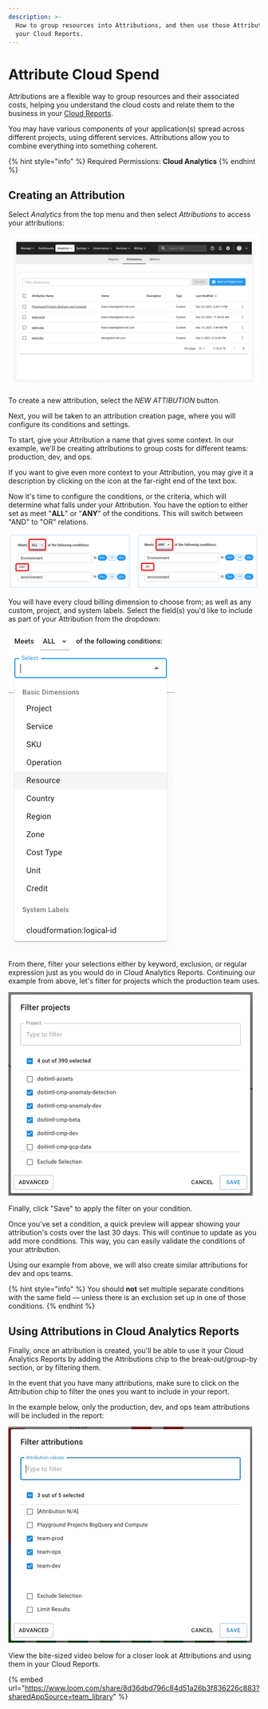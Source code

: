 ```yaml
---
description: >-
  How to group resources into Attributions, and then use those Attributions in
  your Cloud Reports.
---
```


# Attribute Cloud Spend

Attributions are a flexible way to group resources and their associated costs, helping you understand the cloud costs and relate them to the business in your [Cloud Reports](https://help.doit-intl.com/cloud-analytics/create-cloud-report).

You may have various components of your application(s) spread across different projects, using different services. Attributions allow you to combine everything into something coherent.

{% hint style="info" %}
Required Permissions: **Cloud Analytics**
{% endhint %}

## Creating an Attribution

Select _Analytics_ from the top menu and then select _Attributions_ to access your attributions:


![A screenshot of the _Attributions_ screen](../.gitbook/assets/attributions-screen.png)

To create a new attribution, select the _NEW ATTIBUTION_ button.

Next, you will be taken to an attribution creation page, where you will configure its conditions and settings.

To start, give your Attribution a name that gives some context. In our example, we'll be creating attributions to group costs for different teams: production, dev, and ops.

If you want to give even more context to your Attribution, you may give it a description by clicking on the icon at the far-right end of the text box.

Now it's time to configure the conditions, or the criteria, which will determine what falls under your Attribution. You have the option to either set as meet "**ALL**" or "**ANY**" of the conditions. This will switch between "AND" to "OR" relations.

![A screenshot showing the location of the items listed above](../.gitbook/assets/all-any.png)

You will have every cloud billing dimension to choose from; as well as any custom, project, and system labels. Select the field(s) you'd like to include as part of your Attribution from the dropdown:

![A screenshot showing the dropdown menu](../.gitbook/assets/attributions.png)

From there, filter your selections either by keyword, exclusion, or regular expression just as you would do in Cloud Analytics Reports. Continuing our example from above, let's filter for projects which the production team uses.

![A screenshot showing the _Filter Projects_ form](../.gitbook/assets/attributions_filter.jpg)

Finally, click "Save" to apply the filter on your condition.

Once you've set a condition, a quick preview will appear showing your attribution's costs over the last 30 days. This will continue to update as you add more conditions. This way, you can easily validate the conditions of your attribution.

Using our example from above, we will also create similar attributions for dev and ops teams.

{% hint style="info" %}
You should **not** set multiple separate conditions with the same field — unless there is an exclusion set up in one of those conditions.
{% endhint %}

## Using Attributions in Cloud Analytics Reports

Finally, once an attribution is created, you'll be able to use it your Cloud Analytics Reports by adding the Attributions chip to the break-out/group-by section, or by filtering them.

In the event that you have many attributions, make sure to click on the Attribution chip to filter the ones you want to include in your report.

In the example below, only the production, dev, and ops team attributions will be included in the report:

![A screenshot showing the _Filter attributions_ form](../.gitbook/assets/filterattributions-2.jpg)

View the bite-sized video below for a closer look at Attributions and using them in your Cloud Reports.

{% embed url="https://www.loom.com/share/8d36dbd796c84d51a26b3f836226c883?sharedAppSource=team_library" %}
